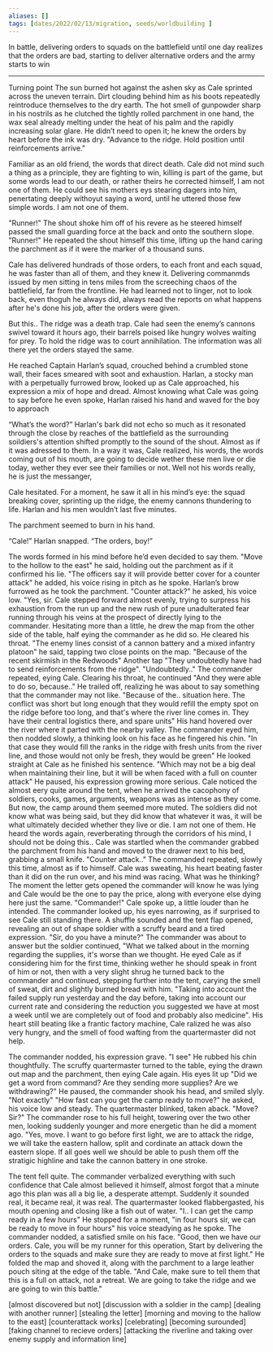 ```yaml
---
aliases: []
tags: [dates/2022/02/13/migration, seeds/worldbuilding ]
---
```

 
In battle, delivering orders to squads on the battlefield until one day realizes that the orders are bad, starting to deliver alternative orders and the army starts to win

---

Turning point
The sun burned hot against the ashen sky as Cale sprinted across the uneven terrain. Dirt clouding behind him as his boots repeatedly reintroduce themselves to the dry earth. The hot smell of gunpowder sharp in his nostrils as he clutched the tightly rolled parchment in one hand, the wax seal already melting under the heat of his palm and the rapidly increasing solar glare. He didn’t need to open it; he knew the orders by heart before the ink was dry. "Advance to the ridge. Hold position until reinforcements arrive." 

Familiar as an old friend, the words that direct death. Cale did not mind such a thing as a principle, they are fighting to win, killing is part of the game, but some words lead to our death, or rather theirs he corrected himself, I am not one of them. He could see his mothers eys stearing dagers into him, penertating deeply withoyut saying a word, until he uttered those few simple words. I am not one of them. 

"Runner!" The shout shoke him off of his revere as he steered himself passed the small guarding force at the back and onto the southern slope. "Runner!" He repeated the shout himself this time, lifting up the hand caring the parchment as if it were the marker of a thousand suns.

Cale has delivered hundrads of those orders, to each front and each squad, he was faster than all of them, and they knew it. Delivering commanmds issued by men sitting in tens miles from the screeching chaos of the battlefield, far from the frontline. He had learned not to linger, not to look back, even thoguh he always did, always read the reports on what happens after he's done his job, after the orders were given. 

But this.. The ridge was a death trap. Cale had seen the enemy’s cannons swivel toward it hours ago, their barrels poised like hungry wolves waiting for prey. To hold the ridge was to court annihilation. The information was all there yet the orders stayed the same.  

He reached Captain Harlan’s squad, crouched behind a crumbled stone wall, their faces smeared with soot and exhaustion. Harlan, a stocky man with a perpetually furrowed brow, looked up as Cale approached, his expression a mix of hope and dread. Almost knowing what Cale was going to say before he even spoke, Harlan raised his hand and waved for the boy to approach

“What’s the word?” Harlan's bark did not echo so much as it resonated through the close by reaches of the battlefield as the surrounding soildiers's attention shifted promptly to the sound of the shout. Almost as if it was adressed to them. In a way it was, Cale realized, his words, the words coming out of his mouth, are going to decide wether these men live or die today, wether they ever see their families or not. Well not his words really, he is just the messanger,

Cale hesitated. For a moment, he saw it all in his mind’s eye: the squad breaking cover, sprinting up the ridge, the enemy cannons thundering to life. Harlan and his men wouldn’t last five minutes.

The parchment seemed to burn in his hand.

“Cale!” Harlan snapped. “The orders, boy!”

The words formed in his mind before he’d even decided to say them. "Move to the hollow to the east" he said, holding out the parchment as if it confirmed his lie. "The officers say it will provide better cover for a counter attack" he added, his voice rising in pitch as he spoke. Harlan’s brow furrowed as he took the parchment. "Counter attack?" he asked, his voice low. "Yes, sir. Cale stepped forward almost evenly, trying to surpress his exhaustion from the run up and the new rush of pure unadulterated fear running through his veins at the prospect of directly lying to the commander. Hesitating more than a little, he drew the map from the other side of the table, half eying the commander as he did so.
He cleared his throat. "The enemy lines consist of a cannon battery and a mixed infantry platoon" he said, tapping two close points on the map. "Because of the recent skirmish in the Redwoods" Another tap "They undoubtedly have had to send reinforcements from the ridge". "Undoubtedly.." The commander repeated, eying Cale.
Clearing his throat, he continued "And they were able to do so, because.." He trailed off, realizing he was about to say something that the commander may not like. "Because of the.. situation here. The conflict was short but long enough that they would refill the empty spot on the ridge before too long, and that's where the river line comes in. They have their central logistics there, and spare units" His hand hovered over the river where it parted with the nearby valley. The commander eyed him, then nodded slowly, a thinking look on his face as he fingered his chin. "In that case they would fill the ranks in the ridge with fresh units from the river line, and those would not only be fresh, they would be green" He looked straight at Cale as he finished his sentence. "Which may not be a big deal when maintaining their line, but it will be when faced with a full on counter attack" He paused, his expression growing more serious. 
Cale noticed the almost eery quite around the tent, when he arrived the cacophony of soldiers, cooks, games, arguments, weapons was as intense as they come. But now, the camp around them seemed more muted. The soldiers did not know what was being said, but they did know that whatever it was, it will be what ultimately decided whether they live or die. I am not one of them. He heard the words again, reverberating through the corridors of his mind, I should not be doing this..
Cale was startled when the commander grabbed the parchment from his hand and moved to the drawer next to his bed, grabbing a small knife. "Counter attack.." The commanded repeated, slowly this time, almost as if to himself. Cale was sweating, his heart beating faster than it did on the run over, and his mind was racing. What was he thinking? The moment the letter gets opened the commander will know he was lying and Cale would be the one to pay the price, along with everyone else dying here just the same. "Commander!" Cale spoke up, a little louder than he intended. The commander looked up, his eyes narrowing, as if surprised to see Cale still standing there. A shuffle sounded and the tent flap opened, revealing an out of shape soldier with a scruffy beard and a tired expression. "Sir, do you have a minute?" The commander was about to answer but the soldier continued, "What we talked about in the morning regarding the supplies, it's worse than we thought. He eyed Cale as if considering him for the first time, thinking wether he should speak in front of him or not, then with a very slight shrug he turned back to the commander and continued, stepping further into the tent, carying the smell of sweat, dirt and slightly burned bread with him. "Taking into account the failed supply run yesterday and the day before, taking into account our current rate and considering the reduction you suggested we have at most a week until we are completely out of food and probably also medicine". His heart still beating like a frantic factory machine, Cale ralized he was also very hungry, and the smell of food wafting from the quartermaster did not help. 

The commander nodded, his expression grave. "I see" He rubbed his chin thoughtfully. The scruffy quartermaster turned to the table, eying the drawn out map and the parchment, then eying Cale again. His eyes lit up "Did we get a word from command? Are they sending more supplies? Are we withdrawing?" He paused, the commander shook his head, and smiled slyly. "Not exactly" "How fast can you get the camp ready to move?" he asked, his voice low and steady. The quartermaster blinked, taken aback. "Move? Sir?" The commander rose to his full height, towering over the two other men, looking suddenly younger and more energetic than he did a moment ago. "Yes, move. I want to go before first light, we are to attack the ridge, we will take the eastern hallow, split and cordinate an attack down the eastern slope. If all goes well we should be able to push them off the stratigic highline and take the cannon battery in one stroke. 

The tent fell quite. The commander verbalized everything with such confidence that Cale almost believed it himself, almost forgot that a minute ago this plan was all a big lie, a desperate attempt. Suddenly it sounded real, it became real, it was real. The quartermaster looked flabbergasted, his mouth opening and closing like a fish out of water. "I.. I can get the camp ready in a few hours" He stopped for a moment, "in four hours sir, we can be ready to move in four hours" his voice steadying as he spoke. The commander nodded, a satisfied smile on his face. "Good, then we have our orders. Cale, you will be my runner for this operation, Start by delivering the orders to the squads and make sure they are ready to move at first light." He folded the map and shoved it, along with the parchment to a large leather pouch siting at the edge of the table. "And Cale, make sure to tell them that this is a full on attack, not a retreat. We are going to take the ridge and we are going to win this battle."






[almost discovered but not] [discussion with a soldier in the camp] [dealing with another runner] [stealing the letter] [morning and moving to the hallow to the east] [counterattack works] [celebrating] [becoming surounded] [faking channel to recieve orders] [attacking the riverline and taking over enemy supply and information line] 
